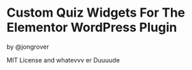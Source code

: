 # Custom Quiz Widgets For The Elementor WordPress Plugin

by @jongrover

MIT License and whatevvv er Duuuude
